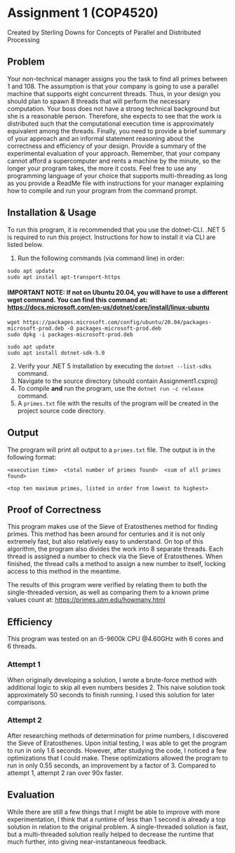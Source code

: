 # Assignment 1 (COP4520)
Created by Sterling Downs for Concepts of Parallel and Distributed Processing

## Problem
Your non-technical manager assigns you the task to find all primes between 1 and 108.  The assumption is that your company is going to use a parallel machine that supports eight concurrent threads. Thus, in your design you should plan to spawn 8 threads that will perform the necessary computation. Your boss does not have a strong technical background but she is a reasonable person. Therefore, she expects to see that the work is distributed such that the computational execution time is approximately equivalent among the threads. Finally, you need to provide a brief summary of your approach and an informal statement reasoning about the correctness and efficiency of your design. Provide a summary of the experimental evaluation of your approach. Remember, that your company cannot afford a supercomputer and rents a machine by the minute, so the longer your program takes, the more it costs. Feel free to use any programming language of your choice that supports multi-threading as long as you provide a ReadMe file with instructions for your manager explaining how to compile and run your program from the command prompt.

## Installation & Usage
To run this program, it is recommended that you use the dotnet-CLI.
.NET 5 is required to run this project. Instructions for how to install it via CLI are listed below.

1. Run the following commands (via command line) in order:


```
sudo apt update
sudo apt install apt-transport-https
```
#### IMPORTANT NOTE: If not on Ubuntu 20.04, you will have to use a different wget command. You can find this command at: https://docs.microsoft.com/en-us/dotnet/core/install/linux-ubuntu
```
wget https://packages.microsoft.com/config/ubuntu/20.04/packages-microsoft-prod.deb -O packages-microsoft-prod.deb
sudo dpkg -i packages-microsoft-prod.deb
```
```
sudo apt update
sudo apt install dotnet-sdk-5.0
```

2. Verify your .NET 5 installation by executing the `dotnet --list-sdks` command.
3. Navigate to the source directory (should contain Assignment1.csproj)
4. To compile __and__ run the program, use the `dotnet run -c release` command.
5. A `primes.txt` file with the results of the program will be created in the project source code directory.

## Output
The program will print all output to a `primes.txt` file.
The output is in the following format:
```
<execution time>  <total number of primes found>  <sum of all primes found>

<top ten maximum primes, listed in order from lowest to highest>
```

## Proof of Correctness
This program makes use of the Sieve of Eratosthenes method for finding primes.
This method has been around for centuries and it is not only extremely fast, but 
also relatively easy to understand. On top of this algorithm, the program also 
divides the work into 8 separate threads. Each thread is assigned a number to check 
via the Sieve of Eratosthenes. When finished, the thread calls a method to assign 
a new number to itself, locking access to this method in the meantime.

The results of this program were verified by relating them to both the single-threaded 
version, as well as comparing them to a known prime values count at:
https://primes.utm.edu/howmany.html

## Efficiency
This program was tested on an i5-9600k CPU @4.60GHz with 6 cores and 6 threads.

### Attempt 1
When originally developing a solution, I wrote a brute-force method with additional 
logic to skip all even numbers besides 2. This naive solution took approximately 50 
seconds to finish running. I used this solution for later comparisons.

### Attempt 2
After researching methods of determination for prime numbers, I discovered the Sieve of 
Eratosthenes. Upon initial testing, I was able to get the program to run in only 1.6 seconds.
However, after studying the code, I noticed a few optimizations that I could make. These 
optimizations allowed the program to run in only 0.55 seconds, an improvement by a factor of 3.
Compared to attempt 1, attempt 2 ran over 90x faster.

## Evaluation
While there are still a few things that I might be able to improve with more experimentation, 
I think that a runtime of less than 1 second is already a top solution in relation to the 
original problem. A single-threaded solution is fast, but a multi-threaded solution really 
helped to decrease the runtime that much further, into giving near-instantaneous feedback.
